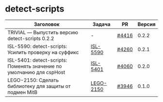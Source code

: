 # detect-scripts


| Заголовок | Задача | PR | Версия |
|--|--|--|--|
| TRIVIAL — Выпустить версию detect-scripts 0.2.2 | - | [#4416](https://github.yandex-team.ru/lego/islands/pull/4416) | 0.2.2 |
| ISL-5590: detect-scripts: Усилить проверку на суффикс | [ISL-5590](https://st.yandex-team.ru/ISL-5590) | [#4260](https://github.yandex-team.ru/lego/islands/pull/4260) | 0.2.1 |
| ISL-5401: detect-scripts: Поменять значение по умолчанию для cspHost | [ISL-5401](https://st.yandex-team.ru/ISL-5401) | [#4060](https://github.yandex-team.ru/lego/islands/pull/4060) | 0.2.0 |
| LEGO-2150: Сделать библиотеку для защиты от подмен MitB | [LEGO-2150](https://st.yandex-team.ru/LEGO-2150) | [#3946](https://github.yandex-team.ru/lego/islands/pull/3946) | 0.1.0 |
